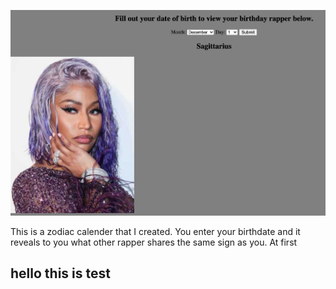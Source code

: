 ![alt text](https://raw.githubusercontent.com/Onebestever/Onebestever/main/images/Screen%20Shot%202021-09-15%20at%206.48.36%20AM.png)

This is a zodiac calender that I created. You enter your birthdate and it reveals to you what other rapper shares the same sign as you. At first 


<h2>hello this is test </h2>
